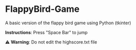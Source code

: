 FlappyBird-Game
===============

A basic version of the flappy bird game using Python (tkinter)

**Instructions**: Press "Space Bar" to jump

⚠️ **Warning**: Do not edit the highscore.txt file

